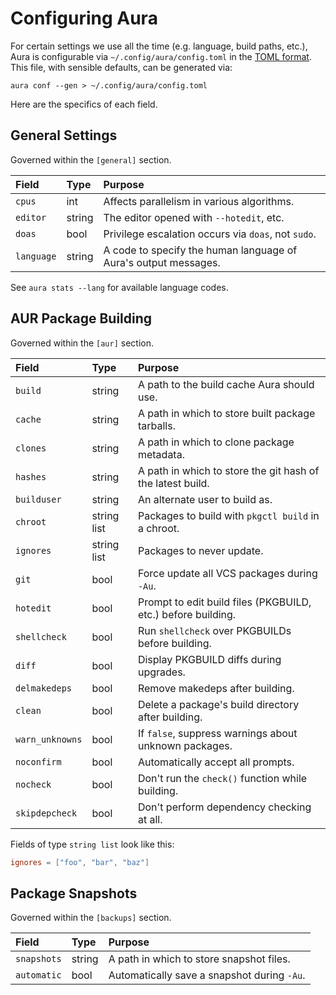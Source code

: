 # Configuring Aura

For certain settings we use all the time (e.g. language, build paths, etc.),
Aura is configurable via `~/.config/aura/config.toml` in the [TOML
format](https://en.wikipedia.org/wiki/TOML). This file, with sensible defaults,
can be generated via:

```
aura conf --gen > ~/.config/aura/config.toml
```

Here are the specifics of each field.

## General Settings

Governed within the `[general]` section.

| Field      | Type   | Purpose                                                         |
|:-----------|:-------|:----------------------------------------------------------------|
| `cpus`     | int    | Affects parallelism in various algorithms.                      |
| `editor`   | string | The editor opened with `--hotedit`, etc.                        |
| `doas`     | bool   | Privilege escalation occurs via `doas`, not `sudo`.             |
| `language` | string | A code to specify the human language of Aura's output messages. |

See `aura stats --lang` for available language codes.

## AUR Package Building 

Governed within the `[aur]` section.

| Field           | Type        | Purpose                                                      |
|:----------------|:------------|:-------------------------------------------------------------|
| `build`         | string      | A path to the build cache Aura should use.                   |
| `cache`         | string      | A path in which to store built package tarballs.             |
| `clones`        | string      | A path in which to clone package metadata.                   |
| `hashes`        | string      | A path in which to store the git hash of the latest build.   |
| `builduser`     | string      | An alternate user to build as.                               |
| `chroot`        | string list | Packages to build with `pkgctl build` in a chroot.           |
| `ignores`       | string list | Packages to never update.                                    |
| `git`           | bool        | Force update all VCS packages during `-Au`.                  |
| `hotedit`       | bool        | Prompt to edit build files (PKGBUILD, etc.) before building. |
| `shellcheck`    | bool        | Run `shellcheck` over PKGBUILDs before building.             |
| `diff`          | bool        | Display PKGBUILD diffs during upgrades.                      |
| `delmakedeps`   | bool        | Remove makedeps after building.                              |
| `clean`         | bool        | Delete a package's build directory after building.           |
| `warn_unknowns` | bool        | If `false`, suppress warnings about unknown packages.        |
| `noconfirm`     | bool        | Automatically accept all prompts.                            |
| `nocheck`       | bool        | Don't run the `check()` function while building.             |
| `skipdepcheck`  | bool        | Don't perform dependency checking at all.                    |

Fields of type `string list` look like this:

```toml
ignores = ["foo", "bar", "baz"]
```

## Package Snapshots

Governed within the `[backups]` section.

| Field       | Type   | Purpose                                     |
|:------------|:-------|:--------------------------------------------|
| `snapshots` | string | A path in which to store snapshot files.    |
| `automatic` | bool   | Automatically save a snapshot during `-Au`. |
